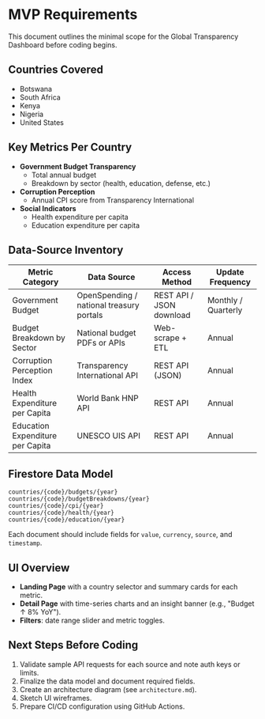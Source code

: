 # MVP Requirements

This document outlines the minimal scope for the Global Transparency Dashboard before coding begins.

## Countries Covered
- Botswana
- South Africa
- Kenya
- Nigeria
- United States

## Key Metrics Per Country
- **Government Budget Transparency**
  - Total annual budget
  - Breakdown by sector (health, education, defense, etc.)
- **Corruption Perception**
  - Annual CPI score from Transparency International
- **Social Indicators**
  - Health expenditure per capita
  - Education expenditure per capita

## Data-Source Inventory
| Metric Category | Data Source | Access Method | Update Frequency |
| --- | --- | --- | --- |
| Government Budget | OpenSpending / national treasury portals | REST API / JSON download | Monthly / Quarterly |
| Budget Breakdown by Sector | National budget PDFs or APIs | Web-scrape + ETL | Annual |
| Corruption Perception Index | Transparency International API | REST API (JSON) | Annual |
| Health Expenditure per Capita | World Bank HNP API | REST API | Annual |
| Education Expenditure per Capita | UNESCO UIS API | REST API | Annual |

## Firestore Data Model
```
countries/{code}/budgets/{year}
countries/{code}/budgetBreakdowns/{year}
countries/{code}/cpi/{year}
countries/{code}/health/{year}
countries/{code}/education/{year}
```
Each document should include fields for `value`, `currency`, `source`, and `timestamp`.

## UI Overview
- **Landing Page** with a country selector and summary cards for each metric.
- **Detail Page** with time-series charts and an insight banner (e.g., "Budget ↑ 8% YoY").
- **Filters**: date range slider and metric toggles.

## Next Steps Before Coding
1. Validate sample API requests for each source and note auth keys or limits.
2. Finalize the data model and document required fields.
3. Create an architecture diagram (see `architecture.md`).
4. Sketch UI wireframes.
5. Prepare CI/CD configuration using GitHub Actions.

